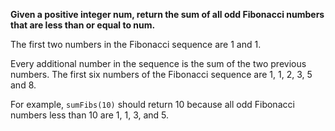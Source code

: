 **Given a positive integer num, return the sum of all odd Fibonacci numbers that are less than or equal to num.**

The first two numbers in the Fibonacci sequence are 1 and 1.

Every additional number in the sequence is the sum of the two previous numbers. The first six numbers of the Fibonacci sequence are 1, 1, 2, 3, 5 and 8.

For example,  `sumFibs(10)` should return 10 because all odd Fibonacci numbers less than 10 are 1, 1, 3, and 5.